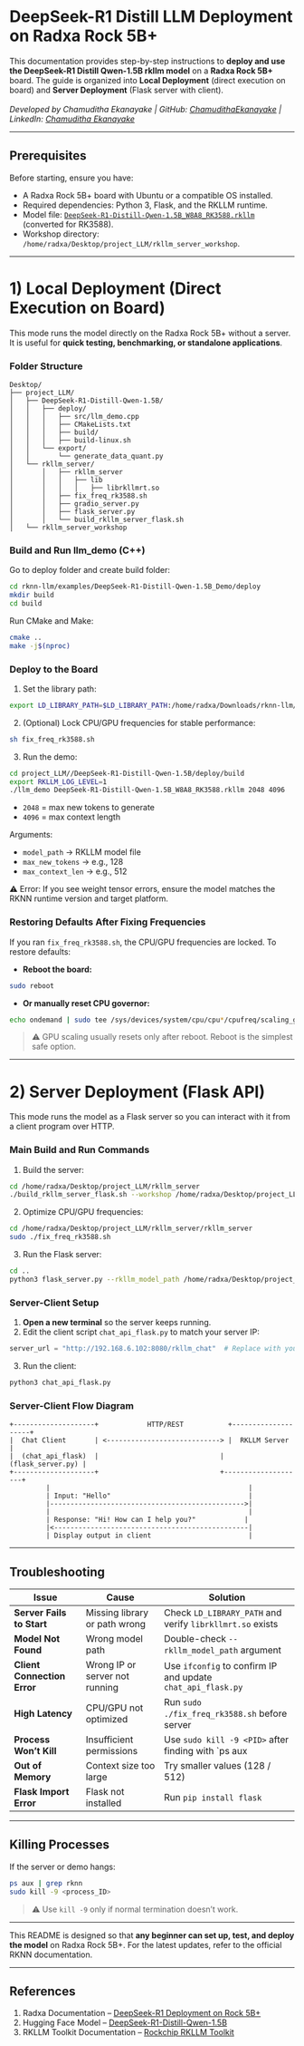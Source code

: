 # DeepSeek-R1 Distill LLM Deployment on Radxa Rock 5B+

This documentation provides step-by-step instructions to **deploy and use the DeepSeek-R1 Distill Qwen-1.5B rkllm model** on a **Radxa Rock 5B+** board. The guide is organized into **Local Deployment** (direct execution on board) and **Server Deployment** (Flask server with client).
<br><br>
*Developed by Chamuditha Ekanayake | GitHub: [ChamudithaEkanayake](https://github.com/ChamudithaEkanayake) | LinkedIn: [Chamuditha Ekanayake](https://www.linkedin.com/in/chamuditha-ekanayake-8b37602b6/)*

---

## Prerequisites

Before starting, ensure you have:

- A Radxa Rock 5B+ board with Ubuntu or a compatible OS installed.
- Required dependencies: Python 3, Flask, and the RKLLM runtime.
- Model file: [`DeepSeek-R1-Distill-Qwen-1.5B_W8A8_RK3588.rkllm`](https://github.com/ChamudithaEkanayake) (converted for RK3588).
- Workshop directory: `/home/radxa/Desktop/project_LLM/rkllm_server_workshop`.

---

# 1) Local Deployment (Direct Execution on Board)

This mode runs the model directly on the Radxa Rock 5B+ without a server. It is useful for **quick testing, benchmarking, or standalone applications**.

### Folder Structure

```
Desktop/
├── project_LLM/
│   ├── DeepSeek-R1-Distill-Qwen-1.5B/
│   │   ├── deploy/
│   │   │   ├── src/llm_demo.cpp
│   │   │   ├── CMakeLists.txt
│   │   │   ├── build/
│   │   │   ├── build-linux.sh
│   │   └── export/
│   │       └── generate_data_quant.py
│   └── rkllm_server/
│       │   ├── rkllm_server
│       │   │   ├── lib
│       │   │   │   ├── librkllmrt.so
│       │   ├── fix_freq_rk3588.sh
│       │   ├── gradio_server.py
│       │   ├── flask_server.py
│       │   └── build_rkllm_server_flask.sh
│   └── rkllm_server_workshop
```

### Build and Run llm_demo (C++)

Go to deploy folder and create build folder:

```bash
cd rknn-llm/examples/DeepSeek-R1-Distill-Qwen-1.5B_Demo/deploy
mkdir build
cd build
```

Run CMake and Make:

```bash
cmake ..
make -j$(nproc)
```

<!--

Run LLM inference:

```bash
./llm_demo /full/path/to/DeepSeek-R1-Distill-Qwen-1.5B_W8A8_RK3588.rkllm 128 512
```


Arguments:

- `model_path` → RKLLM model file
- `max_new_tokens` → e.g., 128
- `max_context_len` → e.g., 512

⚠️ Error: If you see weight tensor errors, ensure the model matches the RKNN runtime version and target platform.

-->

### Deploy to the Board
<!--
Copy the compiled demo and model files to your Radxa board:

```bash
adb push install/demo_Linux_aarch64 /data
adb push DeepSeek-R1-Distill-Qwen-1.5B_W8A8_RK3588.rkllm /data/demo_Linux_aarch64
adb push ../../scripts/fix_freq_rk3588.sh /data/demo_Linux_aarch64
```

### Running the Demo on Board

<!--
1. Enter the demo directory:

```bash
cd /data/demo_Linux_aarch64
```
-->

1. Set the library path:

```bash
export LD_LIBRARY_PATH=$LD_LIBRARY_PATH:/home/radxa/Downloads/rknn-llm/examples/rkllm_server_demo/rkllm_server/lib
```

2. (Optional) Lock CPU/GPU frequencies for stable performance:

```bash
sh fix_freq_rk3588.sh
```

3. Run the demo:

```bash
cd project_LLM//DeepSeek-R1-Distill-Qwen-1.5B/deploy/build
export RKLLM_LOG_LEVEL=1
./llm_demo DeepSeek-R1-Distill-Qwen-1.5B_W8A8_RK3588.rkllm 2048 4096
```

- `2048` = max new tokens to generate
- `4096` = max context length

Arguments:

- `model_path` → RKLLM model file
- `max_new_tokens` → e.g., 128
- `max_context_len` → e.g., 512

⚠️ Error: If you see weight tensor errors, ensure the model matches the RKNN runtime version and target platform.

### Restoring Defaults After Fixing Frequencies

If you ran `fix_freq_rk3588.sh`, the CPU/GPU frequencies are locked. To restore defaults:

- **Reboot the board:**

```bash
sudo reboot
```

- **Or manually reset CPU governor:**

```bash
echo ondemand | sudo tee /sys/devices/system/cpu/cpu*/cpufreq/scaling_governor
```

> ⚠️ GPU scaling usually resets only after reboot. Reboot is the simplest safe option.

---

# 2) Server Deployment (Flask API)

This mode runs the model as a Flask server so you can interact with it from a client program over HTTP.

### Main Build and Run Commands

1. Build the server:

```bash
cd /home/radxa/Desktop/project_LLM/rkllm_server
./build_rkllm_server_flask.sh --workshop /home/radxa/Desktop/project_LLM/rkllm_server_workshop --model_path /home/radxa/Desktop/project_LLM/DeepSeek-R1-Distill-Qwen-1.5B_W8A8_RK3588.rkllm --platform rk3588
```

2. Optimize CPU/GPU frequencies:

```bash
cd /home/radxa/Desktop/project_LLM/rkllm_server/rkllm_server
sudo ./fix_freq_rk3588.sh
```

3. Run the Flask server:

```bash
cd ..
python3 flask_server.py --rkllm_model_path /home/radxa/Desktop/project_LLM/DeepSeek-R1-Distill-Qwen-1.5B_W8A8_RK3588.rkllm --target_platform rk3588 --prompt_cache_path /home/radxa/Desktop/project_LLM/rkllm_server_workshop
```

### Server-Client Setup

1. **Open a new terminal** so the server keeps running.
2. Edit the client script `chat_api_flask.py` to match your server IP:

```python
server_url = "http://192.168.6.102:8080/rkllm_chat"  # Replace with your actual IP
```

3. Run the client:

```bash
python3 chat_api_flask.py
```

### Server-Client Flow Diagram

```
+--------------------+            HTTP/REST           +--------------------+
|  Chat Client       | <----------------------------> |  RKLLM Server      |
|  (chat_api_flask)  |                              |  (flask_server.py) |
+--------------------+                              +--------------------+
         |                                                 |
         | Input: "Hello"                                  |
         |------------------------------------------------>|
         |                                                 |
         | Response: "Hi! How can I help you?"            |
         |<------------------------------------------------|
         | Display output in client                        |
```

---

## Troubleshooting

| Issue | Cause | Solution |
|-------|-------|----------|
| **Server Fails to Start** | Missing library or path wrong | Check `LD_LIBRARY_PATH` and verify `librkllmrt.so` exists |
| **Model Not Found** | Wrong model path | Double-check `--rkllm_model_path` argument |
| **Client Connection Error** | Wrong IP or server not running | Use `ifconfig` to confirm IP and update `chat_api_flask.py` |
| **High Latency** | CPU/GPU not optimized | Run `sudo ./fix_freq_rk3588.sh` before server |
| **Process Won’t Kill** | Insufficient permissions | Use `sudo kill -9 <PID>` after finding with `ps aux | grep rknn` |
| **Out of Memory** | Context size too large | Try smaller values (128 / 512) |
| **Flask Import Error** | Flask not installed | Run `pip install flask` |

---

## Killing Processes

If the server or demo hangs:

```bash
ps aux | grep rknn
sudo kill -9 <process_ID>
```

> ⚠️ Use `kill -9` only if normal termination doesn’t work.

---

This README is designed so that **any beginner can set up, test, and deploy the model** on Radxa Rock 5B+. For the latest updates, refer to the official RKNN documentation.

---

## References

1. Radxa Documentation – [DeepSeek-R1 Deployment on Rock 5B+](https://docs.radxa.com/en/rock5/rock5b/app-development/rkllm_deepseek_r1)  
2. Hugging Face Model – [DeepSeek-R1-Distill-Qwen-1.5B](https://huggingface.co/deepseek-ai/DeepSeek-R1-Distill-Qwen-1.5B)  
3. RKLLM Toolkit Documentation – [Rockchip RKLLM Toolkit](https://github.com/airockchip/rknn-llm)

